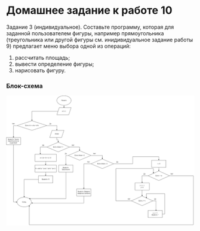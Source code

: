 # Домашнее задание к работе 10
Задание 3  (индивидуальное). Составьте программу, которая для заданной пользователем фигуры, например прямоугольника (треугольника или другой фигуры см. инидивидуальное задание работы 9) предлагает меню выбора одной из операций:
1) рассчитать площадь;
2) вывести определение фигуры;
3) нарисовать фигуру.

### Блок-схема
![Блок-схема алгоритма](dz10shem.png) 
